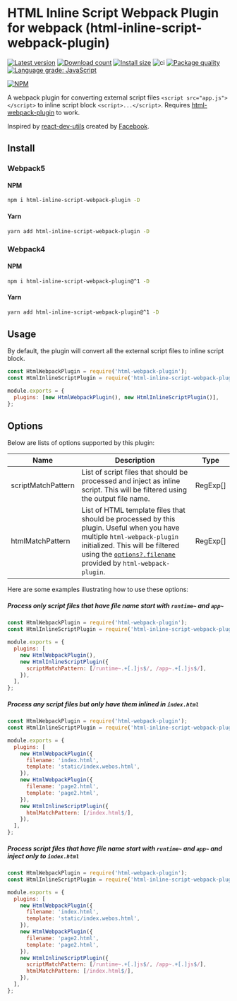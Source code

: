 # HTML Inline Script Webpack Plugin for webpack (html-inline-script-webpack-plugin)

[![Latest version](https://img.shields.io/github/v/release/icelam/html-inline-script-webpack-plugin.svg?sort=semver&label=latest)](https://github.com/icelam/html-inline-script-webpack-plugin/releases)
[![Download count](https://img.shields.io/npm/dm/html-inline-script-webpack-plugin)](https://www.npmjs.com/package/html-inline-script-webpack-plugin)
[![Install size](https://packagephobia.com/badge?p=html-inline-script-webpack-plugin)](https://packagephobia.com/result?p=html-inline-script-webpack-plugin)
![ci](https://github.com/icelam/html-inline-script-webpack-plugin/workflows/ci/badge.svg)
[![Package quality](https://npm.packagequality.com/shield/html-inline-script-webpack-plugin.svg)](https://packagequality.com/#?package=html-inline-script-webpack-plugin)
[![Language grade: JavaScript](https://img.shields.io/lgtm/grade/javascript/g/icelam/html-inline-script-webpack-plugin.svg?logo=lgtm&logoWidth=18)](https://lgtm.com/projects/g/icelam/html-inline-script-webpack-plugin/context:javascript)

[![NPM](https://nodei.co/npm/html-inline-script-webpack-plugin.png?compact=true)](https://npmjs.org/package/html-inline-script-webpack-plugin)

A webpack plugin for converting external script files `<script src="app.js"></script>` to inline script block `<script>...</script>`. Requires [html-webpack-plugin](https://github.com/jantimon/html-webpack-plugin) to work.

Inspired by [react-dev-utils](https://github.com/facebook/create-react-app/blob/master/packages/react-dev-utils/InlineChunkHtmlPlugin.js) created by [Facebook](https://github.com/facebook/).

## Install

### Webpack5

#### NPM

```bash
npm i html-inline-script-webpack-plugin -D
```

#### Yarn

```bash
yarn add html-inline-script-webpack-plugin -D
```

### Webpack4

#### NPM

```bash
npm i html-inline-script-webpack-plugin@^1 -D
```

#### Yarn

```bash
yarn add html-inline-script-webpack-plugin@^1 -D
```

## Usage

By default, the plugin will convert all the external script files to inline script block.

```js
const HtmlWebpackPlugin = require('html-webpack-plugin');
const HtmlInlineScriptPlugin = require('html-inline-script-webpack-plugin');

module.exports = {
  plugins: [new HtmlWebpackPlugin(), new HtmlInlineScriptPlugin()],
};
```

## Options

Below are lists of options supported by this plugin:

| Name               | Description                                                                                                                                                                                                                                                                             | Type     |
| ------------------ | --------------------------------------------------------------------------------------------------------------------------------------------------------------------------------------------------------------------------------------------------------------------------------------- | -------- |
| scriptMatchPattern | List of script files that should be processed and inject as inline script. This will be filtered using the output file name.                                                                                                                                                     | RegExp[] |
| htmlMatchPattern   | List of HTML template files that should be processed by this plugin. Useful when you have multiple `html-webpack-plugin` initialized. This will be filtered using the [`options?.filename`](https://github.com/jantimon/html-webpack-plugin#options) provided by `html-webpack-plugin`. | RegExp[] |

Here are some examples illustrating how to use these options:

##### Process only script files that have file name start with `runtime~` and `app~`

```js
const HtmlWebpackPlugin = require('html-webpack-plugin');
const HtmlInlineScriptPlugin = require('html-inline-script-webpack-plugin');

module.exports = {
  plugins: [
    new HtmlWebpackPlugin(),
    new HtmlInlineScriptPlugin({
      scriptMatchPattern: [/runtime~.+[.]js$/, /app~.+[.]js$/],
    }),
  ],
};
```

##### Process any script files but only have them inlined in `index.html`

```js
const HtmlWebpackPlugin = require('html-webpack-plugin');
const HtmlInlineScriptPlugin = require('html-inline-script-webpack-plugin');

module.exports = {
  plugins: [
    new HtmlWebpackPlugin({
      filename: 'index.html',
      template: 'static/index.webos.html',
    }),
    new HtmlWebpackPlugin({
      filename: 'page2.html',
      template: 'page2.html',
    }),
    new HtmlInlineScriptPlugin({
      htmlMatchPattern: [/index.html$/],
    }),
  ],
};
```

##### Process script files that have file name start with `runtime~` and `app~` and inject only to `index.html`

```js
const HtmlWebpackPlugin = require('html-webpack-plugin');
const HtmlInlineScriptPlugin = require('html-inline-script-webpack-plugin');

module.exports = {
  plugins: [
    new HtmlWebpackPlugin({
      filename: 'index.html',
      template: 'static/index.webos.html',
    }),
    new HtmlWebpackPlugin({
      filename: 'page2.html',
      template: 'page2.html',
    }),
    new HtmlInlineScriptPlugin({
      scriptMatchPattern: [/runtime~.+[.]js$/, /app~.+[.]js$/],
      htmlMatchPattern: [/index.html$/],
    }),
  ],
};
```
